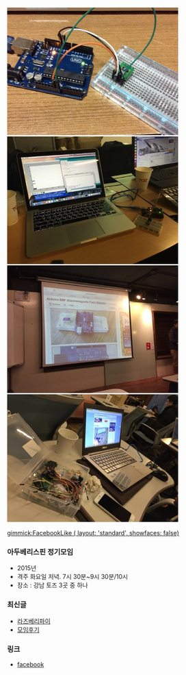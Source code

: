 ![대문01](doc/img/ardu01.jpg)
![대문02](doc/img/ardu02.jpg)
![대문03](doc/img/ardu03.jpg)
![대문04](doc/img/ardu04.jpg)

[gimmick:FacebookLike ( layout: 'standard', showfaces: false) ](http://arduberryspin.github.io)

### 아두베리스핀 정기모임
- 2015년
- 격주 화요일 저녁. 7시 30분~9시 30분/10시
- 장소 : 강남 토즈 3곳 중 하나

### 최신글
- [라즈베리파이](doc/part1/d04.md)
- [모임후기](doc/after.md)

### 링크
- [facebook ](https://www.facebook.com/groups/arduberryspin/)
